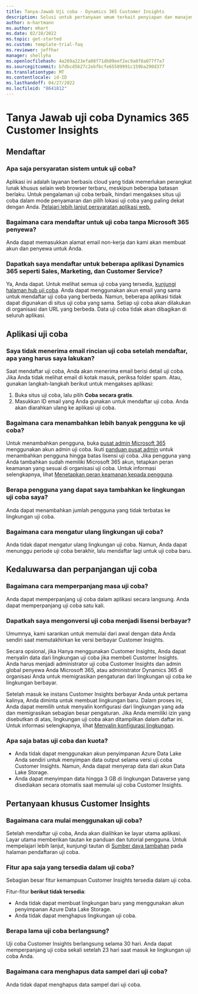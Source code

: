 ```yaml
---
title: Tanya-Jawab Uji coba - Dynamics 365 Customer Insights
description: Solusi untuk pertanyaan umum terkait penyiapan dan manajemen uji coba Customer Insights. Pelajari cara menangani masalah platform dan khusus aplikasi.
author: m-hartmann
ms.author: mhart
ms.date: 02/10/2022
ms.topic: get-started
ms.custom: template-trial-faq
ms.reviewer: jeffhar
manager: shellyha
ms.openlocfilehash: 4a269a223efa08f71db09eef2ec9a8f8a077f7a7
ms.sourcegitcommit: b7dbcd5627c2ebfbcfe65589991c159ba290d377
ms.translationtype: MT
ms.contentlocale: id-ID
ms.lasthandoff: 04/27/2022
ms.locfileid: "8641812"
---
```

# <a name="dynamics-365-customer-insights-trial-faq"></a>Tanya Jawab uji coba Dynamics 365 Customer Insights

## <a name="sign-up"></a>Mendaftar

### <a name="what-are-the-system-requirements-for-the-trial"></a>Apa saja persyaratan sistem untuk uji coba?

Aplikasi ini adalah layanan berbasis cloud yang tidak memerlukan perangkat lunak khusus selain web browser terbaru, meskipun beberapa batasan berlaku. Untuk pengalaman uji coba terbaik, hindari mengakses situs uji coba dalam mode penyamaran dan pilih lokasi uji coba yang paling dekat dengan Anda. [Pelajari lebih lanjut persyaratan aplikasi web.](/power-platform/admin/web-application-requirements)

### <a name="how-do-i-sign-up-for-the-trial-without-a-microsoft-365-tenant"></a>Bagaimana cara mendaftar untuk uji coba tanpa Microsoft 365 penyewa?

Anda dapat memasukkan alamat email non-kerja dan kami akan membuat akun dan penyewa untuk Anda.

### <a name="can-i-sign-up-for-multiple-dynamics-365-apps-such-as-sales-marketing-and-customer-service"></a>Dapatkah saya mendaftar untuk beberapa aplikasi Dynamics 365 seperti Sales, Marketing, dan Customer Service?

Ya, Anda dapat. Untuk melihat semua uji coba yang tersedia, [kunjungi halaman hub uji coba](https://dynamics.microsoft.com/dynamics-365-free-trial). Anda dapat menggunakan akun email yang sama untuk mendaftar uji coba yang berbeda. Namun, beberapa aplikasi tidak dapat digunakan di situs uji coba yang sama. Setiap uji coba akan dilakukan di organisasi dan URL yang berbeda. Data uji coba tidak akan dibagikan di seluruh aplikasi.

## <a name="trial-app"></a>Aplikasi uji coba

### <a name="i-didnt-receive-the-trial-details-email-after-signing-up-what-should-i-do"></a>Saya tidak menerima email rincian uji coba setelah mendaftar, apa yang harus saya lakukan?

Saat mendaftar uji coba, Anda akan menerima email berisi detail uji coba. Jika Anda tidak melihat email di kotak masuk, periksa folder spam. Atau, gunakan langkah-langkah berikut untuk mengakses aplikasi:

1. Buka situs uji coba, lalu pilih **Coba secara gratis**.
1. Masukkan ID email yang Anda gunakan untuk mendaftar uji coba. Anda akan diarahkan ulang ke aplikasi uji coba.

### <a name="how-do-i-add-more-users-to-a-trial"></a>Bagaimana cara menambahkan lebih banyak pengguna ke uji coba?

Untuk menambahkan pengguna, buka [pusat admin Microsoft 365](https://admin.microsoft.com) menggunakan akun admin uji coba. Ikuti [panduan pusat admin](/microsoft-365/admin/add-users/add-users) untuk menambahkan pengguna hingga batas lisensi uji coba. Jika pengguna yang Anda tambahkan sudah memiliki Microsoft 365 akun, tetapkan peran keamanan yang sesuai di organisasi uji coba. Untuk informasi selengkapnya, lihat [Menetapkan peran keamanan kepada pengguna](/power-platform/admin/create-users-assign-online-security-roles#assign-a-security-role-to-a-user).

### <a name="how-many-users-can-i-add-to-my-trial-environment"></a>Berapa pengguna yang dapat saya tambahkan ke lingkungan uji coba saya?

Anda dapat menambahkan jumlah pengguna yang tidak terbatas ke lingkungan uji coba.

### <a name="how-do-i-reset-the-trial-environment"></a>Bagaimana cara mengatur ulang lingkungan uji coba?

Anda tidak dapat mengatur ulang lingkungan uji coba. Namun, Anda dapat menunggu periode uji coba berakhir, lalu mendaftar lagi untuk uji coba baru.

## <a name="trial-expiration-and-extension"></a>Kedaluwarsa dan perpanjangan uji coba

### <a name="how-do-i-extend-the-trial"></a>Bagaimana cara memperpanjang masa uji coba?

Anda dapat memperpanjang uji coba dalam aplikasi secara langsung. Anda dapat memperpanjang uji coba satu kali.

### <a name="can-i-convert-the-trial-to-a-paid-license"></a>Dapatkah saya mengonversi uji coba menjadi lisensi berbayar?

Umumnya, kami sarankan untuk memulai dari awal dengan data Anda sendiri saat memutakhirkan ke versi berbayar Customer Insights. 

Secara opsional, jika Hanya menggunakan Customer Insights, Anda dapat menyalin data dari lingkungan uji coba jika membeli Customer Insights. Anda harus menjadi administrator uji coba Customer Insights dan admin global penyewa Anda Microsoft 365, atau administrator Dynamics 365 di organisasi Anda untuk memigrasikan pengaturan dari lingkungan uji coba ke lingkungan berbayar. 

Setelah masuk ke instans Customer Insights berbayar Anda untuk pertama kalinya, Anda diminta untuk membuat lingkungan baru. Dalam proses ini, Anda dapat memilih untuk menyalin konfigurasi dari lingkungan yang ada dan memigrasikan sebagian besar pengaturan. Jika Anda memiliki izin yang disebutkan di atas, lingkungan uji coba akan ditampilkan dalam daftar ini. Untuk informasi selengkapnya, lihat [Menyalin konfigurasi lingkungan](manage-environments.md#copy-the-environment-configuration).

### <a name="what-are-the-trial-limits-and-quotas"></a>Apa saja batas uji coba dan kuota?

- Anda tidak dapat menggunakan akun penyimpanan Azure Data Lake Anda sendiri untuk menyimpan data output selama versi uji coba Customer Insights. Namun, Anda dapat menyerap data dari akun Data Lake Storage.
- Anda dapat menyimpan data hingga 3 GB di lingkungan Dataverse yang disediakan secara otomatis saat memulai uji coba Customer Insights.

## <a name="customer-insights-specific-questions"></a>Pertanyaan khusus Customer Insights

### <a name="how-do-i-start-using-the-trial"></a>Bagaimana cara mulai menggunakan uji coba?

Setelah mendaftar uji coba, Anda akan dialihkan ke layar utama aplikasi. Layar utama memberikan tautan ke panduan dan tutorial pengguna. Untuk mempelajari lebih lanjut, kunjungi tautan di [Sumber daya tambahan](trial-signup.md#additional-resources) pada halaman pendaftaran uji coba.

### <a name="what-features-are-available-in-the-trial"></a>Fitur apa saja yang tersedia dalam uji coba?

Sebagian besar fitur kemampuan Customer Insights tersedia dalam uji coba.

Fitur-fitur **berikut tidak tersedia**: 
- Anda tidak dapat membuat lingkungan baru yang menggunakan akun penyimpanan Azure Data Lake Storage.
- Anda tidak dapat menghapus lingkungan uji coba. 

### <a name="how-long-does-the-trial-last"></a>Berapa lama uji coba berlangsung?

Uji coba Customer Insights berlangsung selama 30 hari. Anda dapat memperpanjang uji coba sekali setelah 23 hari saat masuk ke lingkungan uji coba Anda.

### <a name="how-do-i-remove-sample-data-from-the-trial"></a>Bagaimana cara menghapus data sampel dari uji coba?

Anda tidak dapat menghapus data sampel dari uji coba.
